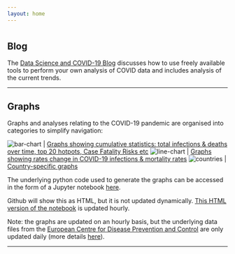 ```yaml
---
layout: home
---
```


#

## Blog

The [Data Science and COVID-19 Blog](blog) discusses how to use freely available tools to perform your own analysis of COVID data and includes analysis of the current trends.

---

## Graphs

Graphs and analyses relating to the COVID-19 pandemic are organised into categories to simplify navigation:

![bar-chart](https://img.icons8.com/cotton/64/000000/bar-chart--v2.png) | [Graphs showing cumulative statistics: total infections & deaths over time, top 20 hotpots, Case Fatality Risks etc](totals)
![line-chart](https://img.icons8.com/cotton/64/000000/positive-dynamic.png) | [Graphs showing rates change in COVID-19 infections & mortality rates](rates)
![countries](https://img.icons8.com/cotton/64/000000/flag-2.png) | [Country-specific graphs](countries)

The underlying python code used to generate the graphs can be accessed in the form of a Jupyter notebook [here](https://github.com/paulknewton/covid-ml/blob/master/covid.ipynb).

Github will show this as HTML, but it is not updated dynamically. [This HTML version of the notebook](covid.html) is updated hourly.

Note: the graphs are updated on an hourly basis, but the underlying data files from the [European Centre for Disease Prevention and Control](https://www.ecdc.europa.eu) are only updated daily (more details [here](https://www.ecdc.europa.eu/en/covid-19/data-collection)).

---

